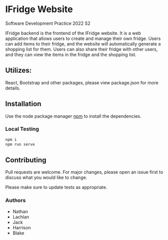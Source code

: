 # IFridge Website

Software Development Practice 2022 S2

IFridge backend is the frontend of the IFridge website. It is a web application that allows users to create and manage their own fridge. Users can add items to their fridge, and the website will automatically generate a shopping list for them. Users can also share their fridge with other users, and they can view the items in the fridge and the shopping list.

## Utilizes:
React, Bootstrap and other packages, please view package.json for more details.

## Installation

Use the node package manager [npm](https://www.npmjs.com/) to install the dependencies.

### Local Testing
```bash
npm i
npm run serve
```

## Contributing
Pull requests are welcome. For major changes, please open an issue first to discuss what you would like to change.

Please make sure to update tests as appropriate.

### Authors
- Nathan
- Lachlan
- Jack
- Harrison
- Blake
